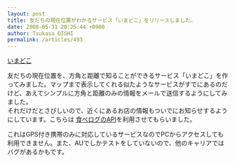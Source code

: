 ```yaml
---
layout: post
title: 友だちの現在位置がわかるサービス「いまどこ」をリリースしました。
date: 2008-05-31 20:25:44 +0900
author: Tsukasa OISHI
permalink: /articles/493
---
```



[いまどこ](http://imadoko.kaeruspoon.net)  

友だちの現在位置を、方角と距離で知ることができるサービス「いまどこ」を作ってみました。マップまで表示してくれる似たようなサービスがすでにあるのだけど、あえてシンプルに方角と距離のみの情報をメールで送信するようにしてみました。  
それだけだとさびしいので、近くにあるお店の情報もついでにお知らせするようにしています。こちらは [食べログのAPI](http://apiblog.kakaku.com/TabelogRestaurantSearchV1.0.html)を利用させてもらいました。  

これはGPS付き携帯のみに対応しているサービスなのでPCからアクセスしても利用できません。また、AUでしかテストをしていないので、他のキャリアではバグがあるかもです。  

